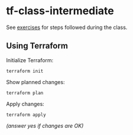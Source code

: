 # tf-class-intermediate

See [exercises](./docs/exercises.md) for steps followed during the class.

## Using Terraform

Initialize Terraform:
```
terraform init
```
Show planned changes:
```
terraform plan
```
Apply changes:
```
terraform apply
```
*(answer yes if changes are OK)*
